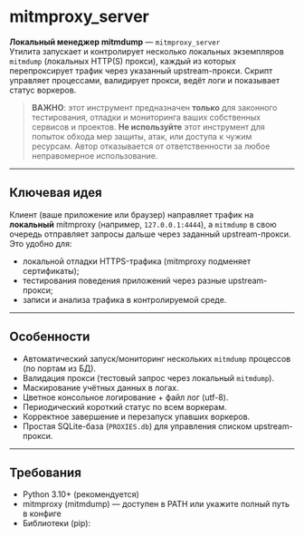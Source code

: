 # mitmproxy_server

**Локальный менеджер mitmdump** — `mitmproxy_server`  
Утилита запускает и контролирует несколько локальных экземпляров `mitmdump` (локальных HTTP(S) прокси), каждый из которых перепроксирует трафик через указанный upstream-прокси. Скрипт управляет процессами, валидирует прокси, ведёт логи и показывает статус воркеров.

> **ВАЖНО**: этот инструмент предназначен **только** для законного тестирования, отладки и мониторинга ваших собственных сервисов и проектов. **Не используйте** этот инструмент для попыток обхода мер защиты, атак, или доступа к чужим ресурсам. Автор отказывается от ответственности за любое неправомерное использование.

---

## Ключевая идея

Клиент (ваше приложение или браузер) направляет трафик на **локальный** mitmproxy (например, `127.0.0.1:4444`), а `mitmdump` в свою очередь отправляет запросы дальше через заданный upstream-прокси. Это удобно для:

- локальной отладки HTTPS-трафика (mitmproxy подменяет сертификаты);
- тестирования поведения приложений через разные upstream-прокси;
- записи и анализа трафика в контролируемой среде.

---

## Особенности

- Автоматический запуск/мониторинг нескольких `mitmdump` процессов (по портам из БД).
- Валидация прокси (тестовый запрос через локальный `mitmdump`).
- Маскирование учётных данных в логах.
- Цветное консольное логирование + файл лог (utf-8).
- Периодический короткий статус по всем воркерам.
- Корректное завершение и перезапуск упавших воркеров.
- Простая SQLite-база (`PROXIES.db`) для управления списком upstream-прокси.

---

## Требования

- Python 3.10+ (рекомендуется)
- mitmproxy (mitmdump) — доступен в PATH или укажите полный путь в конфиге
- Библиотеки (pip):
